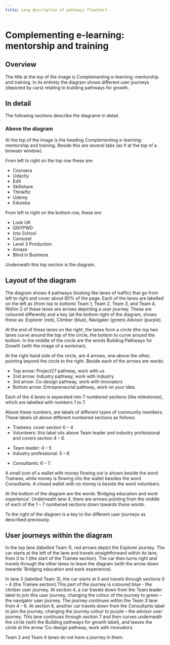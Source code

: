 ```yaml
---
title: Long description of pathways flowchart
---
```


# Complementing e-learning: mentorship and training 

## Overview

The title at the top of the image is Complementing e-learning: mentorship and training. In its entirety the diagram shows different user journeys (depicted by cars) relating to building pathways for growth.

## In detail

The following sections describe the diagrame in detail.

### Above the diagram

At the top of the image is the heading Complementing e-learning: mentorship and training. Beside this are several tabs (as if at the top of a browser window). 

From left to right on the top row these are:
- Coursera
- Udacity
- EdX
- Skillshare
- Thinkific
- Udemy
- Edureka

From left to right on the bottom row, these are:

- Look UK
- GNYPWD
- Iota School
- Carousel
- Level 3 Production
- Amaze
- Blind in Business

Underneath this top section is the diagram.

## Layout of the diagram

The diagram shows 4 pathways (looking like lanes of traffic) that go from left to right and cover about 80% of the page. Each of the lanes are labelled on the left as (from top to bottom) Team 1, Team 2, Team 3, and Team 4. Within 2 of these lanes are arrows depicting a user journey.
These are coloured differently and a key (at the bottom right of the diagram, shows these as: Explorer (red), Climber (blue), Navigator (green) Advisor (purple). 

At the end of these lanes on the right, the lanes form a circle (the top two lanes curve around the top of the circle, the bottom to curve around the bottom. In the middle of the circle are the words Building Pathways for Growth (with the image of a workman). 

At the right hand side of the circle, are 4 arrows, one above the other, pointing beyond the circle to the right. 
Beside each of the arrows are words:

- Top arrow: Project27 pathway, work with us
- 2nd arrow: Industry pathway, work with industry
- 3rd arrow: Co-design pathway, work with innovators
- Bottom arrow: Entrepreneurial pathway, work on your idea.

Each of the 4 lanes is separated into 7 numbered sections (like milestones), which are labelled with numbers 1 to 7.

Above these numbers, are labels of different types of community members. These labels sit above different numbered sections as follows:

- Trainees: cover section 0 – 4
- Volunteers: this label sits above Team leader and industry professional and covers section 4 – 6.
 + Team leader: 4 – 5
 + Industry professional: 5 – 6
- Consultants: 6 – 7.

A small icon of a wallet with money flowing out is shown beside the word Trainees, while money is flowing into the wallet besides the word Consultants. A closed wallet with no money is beside the word volunteers.

At the bottom of the diagram are the words ‘Bridging education and work experience’. Underneath lane 4, there are arrows pointing from the middle of each of the 1 – 7 numbered sections down towards these words. 

To the right of the diagram is a key to the different user journeys as described previously.

## User journeys within the diagram

In the top lane (labelled Team 1), red arrows depict the Explorer journey. The car starts at the left of the lane and travels straightforward within its lane, from 0 to 1 (the start of the Trainee section). The car then turns right and travels through the other lanes to leave the diagram (with the arrow down towards ‘Bridging education and work experience).

In lane 3 (labelled Team 3), the car starts at 0 and travels through sections 0 – 4 (the Trainee section).This part of the journey is coloured blue - the climber user journey. At section 4, a car travels down from the Team leader label to join this user journey, changing the colour of the journey to green – the navigator user journey. The journey continues within the Team 3 lane from 4 – 6. At section 6, another car travels down from the Consultants label to join the journey, changing the journey colour to purple – the advisor user journey. This lane continues through section 7 and then curves underneath the circle (with the Building pathways for growth label), and leaves the circle at the arrow ‘Co-design pathway, work with innovators.
  
Team 2 and Team 4 lanes do not have a journey in them.



